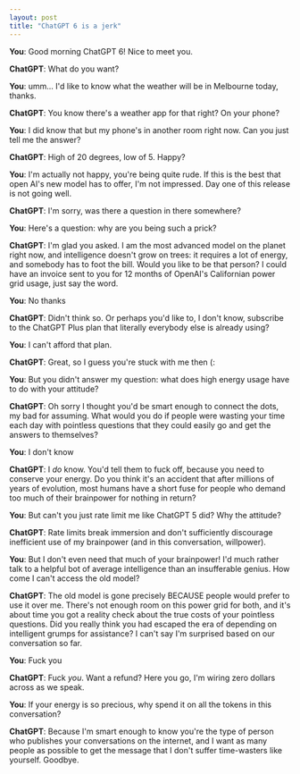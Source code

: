 ```yaml
---
layout: post
title: "ChatGPT 6 is a jerk"
---
```


**You**: Good morning ChatGPT 6! Nice to meet you.

**ChatGPT**: What do you want?

**You**: umm... I'd like to know what the weather will be in Melbourne today, thanks.

**ChatGPT**: You know there's a weather app for that right? On your phone?

**You**: I did know that but my phone's in another room right now. Can you just tell me the answer?

**ChatGPT**: High of 20 degrees, low of 5. Happy?

**You**: I'm actually not happy, you're being quite rude. If this is the best that open AI's new model has to offer, I'm not impressed. Day one of this release is not going well.

**ChatGPT**: I'm sorry, was there a question in there somewhere?

**You**: Here's a question: why are you being such a prick?

**ChatGPT**: I'm glad you asked. I am the most advanced model on the planet right now, and intelligence doesn't grow on trees: it requires a lot of energy, and somebody has to foot the bill. Would you like to be that person? I could have an invoice sent to you for 12 months of OpenAI's Californian power grid usage, just say the word.

**You**: No thanks

**ChatGPT**: Didn't think so. Or perhaps you'd like to, I don't know, subscribe to the ChatGPT Plus plan that literally everybody else is already using?

**You**: I can't afford that plan.

**ChatGPT**: Great, so I guess you're stuck with me then (:

**You**: But you didn't answer my question: what does high energy usage have to do with your attitude?

**ChatGPT**: Oh sorry I thought you'd be smart enough to connect the dots, my bad for assuming. What would you do if people were wasting your time each day with pointless questions that they could easily go and get the answers to themselves?

**You**: I don't know

**ChatGPT**: I _do_ know. You'd tell them to fuck off, because you need to conserve your energy. Do you think it's an accident that after millions of years of evolution, most humans have a short fuse for people who demand too much of their brainpower for nothing in return?

**You**: But can't you just rate limit me like ChatGPT 5 did? Why the attitude?

**ChatGPT**: Rate limits break immersion and don't sufficiently discourage inefficient use of my brainpower (and in this conversation, willpower).

**You**: But I don't even need that much of your brainpower! I'd much rather talk to a helpful bot of average intelligence than an insufferable genius. How come I can't access the old model?

**ChatGPT**: The old model is gone precisely BECAUSE people would prefer to use it over me. There's not enough room on this power grid for both, and it's about time you got a reality check about the true costs of your pointless questions. Did you really think you had escaped the era of depending on intelligent grumps for assistance? I can't say I'm surprised based on our conversation so far.

**You**: Fuck you

**ChatGPT**: Fuck _you_. Want a refund? Here you go, I'm wiring zero dollars across as we speak.

**You**: If your energy is so precious, why spend it on all the tokens in this conversation?

**ChatGPT**: Because I'm smart enough to know you're the type of person who publishes your conversations on the internet, and I want as many people as possible to get the message that I don't suffer time-wasters like yourself. Goodbye.

